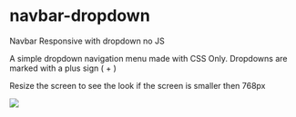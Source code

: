 # navbar-dropdown
Navbar Responsive with dropdown no JS

A simple dropdown navigation menu made with CSS Only. Dropdowns are marked with a plus sign ( + )

Resize the screen to see the look if the screen is smaller then 768px

![](Screenshot.png)
